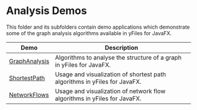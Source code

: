 
# Analysis Demos
  

 This folder and its subfolders contain demo applications which demonstrate some of the graph analysis algorithms available in yFiles for JavaFX.   

| Demo | Description |
|------|-------------|
|[GraphAnalysis](../../src/analysis/graphanalysis/)| Algorithms to analyse the structure of a graph in yFiles for JavaFX. |
|[ShortestPath](../../src/analysis/shortestpath/)| Usage and visualization of shortest path algorithms in yFiles for JavaFX. |
|[NetworkFlows](../../src/analysis/networkflows/)| Usage and visualization of network flow algorithms in yFiles for JavaFX. |
